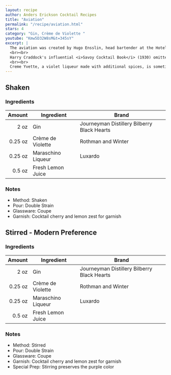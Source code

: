 ```yaml
---
layout: recipe
author: Anders Erickson Cocktail Recipes
title: "Aviation"
permalink: "/recipe/aviation.html"
stars: 4
category: "Gin, Crème de Violette "
youtube: "Kmw5D32W8sM&t=345sY"
excerpt: |
  The aviation was created by Hugo Ensslin, head bartender at the Hotel Wallick in New York, in the early twentieth century. The first published recipe appeared in Ensslin's 1916 <i>Recipes for Mixed Drinks</i>. Ensslin's recipe called for two thirds El Bart gin, one third lemon juice, 2 dashes maraschino liqueur, and 2 dashes crème de violette.
  <br><br>
  Harry Craddock's influential <i>Savoy Cocktail Book</i> (1930) omitted the crème de violette, calling for a mixture of two thirds dry gin, one third lemon juice and two dashes of maraschino. Many later bartenders have followed Craddock's lead, leaving out the difficult-to-find violet liqueur.
  <br><br>
  Creme Yvette, a violet liqueur made with additional spices, is sometimes substituted for crème de violette.
---
```


<div class="subrecipe" markdown="1">

## Shaken

### Ingredients

|  Amount | Ingredient         | Brand                                       |
| ------: | ------------------ | ------------------------------------------- |
|    2 oz | Gin                | Journeyman Distillery Bilberry Black Hearts |
| 0.25 oz | Crème de Violette  | Rothman and Winter                          |
| 0.25 oz | Maraschino Liqueur | Luxardo                                     |
|  0.5 oz | Fresh Lemon Juice  |

### Notes

- Method: Shaken
- Pour: Double Strain
- Glassware: Coupe
- Garnish: Cocktail cherry and lemon zest for garnish

</div>
<div class="subrecipe" markdown="1">

## Stirred - Modern Preference

### Ingredients

|  Amount | Ingredient         | Brand                                       |
| ------: | ------------------ | ------------------------------------------- |
|    2 oz | Gin                | Journeyman Distillery Bilberry Black Hearts |
| 0.25 oz | Crème de Violette  | Rothman and Winter                          |
| 0.25 oz | Maraschino Liqueur | Luxardo                                     |
|  0.5 oz | Fresh Lemon Juice  |

### Notes

- Method: Stirred
- Pour: Double Strain
- Glassware: Coupe
- Garnish: Cocktail cherry and lemon zest for garnish
- Special Prep: Stirring preserves the purple color

</div>

